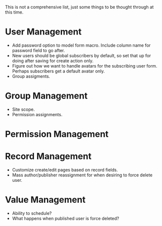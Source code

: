 This is not a comprehensive list, just some things to be thought through at this time.

# User Management
*  Add password option to model form macro. Include column name for password field to go after.
*  New users should be global subscribers by default, so set that up for doing after saving for create action only.
*  Figure out how we want to handle avatars for the subscribing user form. Perhaps subscribers get a default avatar only.
*  Group assigments.

# Group Management
*  Site scope.
*  Permission assignments.

# Permission Management

# Record Management
*  Customize create/edit pages based on record fields.
*  Mass author/publisher reassignment for when desiring to force delete user.

# Value Management
*  Ability to schedule?
*  What happens when published user is force deleted?
